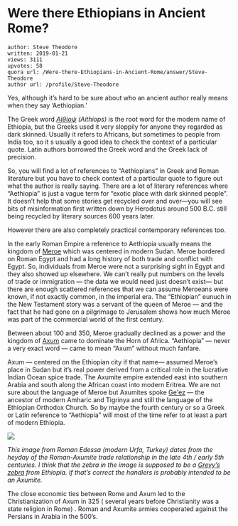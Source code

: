 # Were there Ethiopians in Ancient Rome?

	author: Steve Theodore
	written: 2019-01-21
	views: 3111
	upvotes: 58
	quora url: /Were-there-Ethiopians-in-Ancient-Rome/answer/Steve-Theodore
	author url: /profile/Steve-Theodore


Yes, although it’s hard to be sure about who an ancient author really means when they say ‘Aethiopian.’

The Greek word _[Αἰθίοψ](https://en.m.wiktionary.org/wiki/%CE%91%E1%BC%B0%CE%B8%CE%AF%CE%BF%CF%88#Ancient_Greek)_ _(Aithíops)_ is the root word for the modern name of Ethiopia, but the Greeks used it very sloppily for anyone they regarded as dark skinned. Usually it refers to Africans, but sometimes to people from India too, so it s usually a good idea to check the context of a particular quote. Latin authors borrowed the Greek word and the Greek lack of precision.

So, you will find a lot of references to “Aethiopians” in Greek and Roman literature but you have to check context of a particular quote to figure out what the author is really saying. There are a lot of literary references where “Aethiopia” is just a vague term for “exotic place with dark skinned people”. It doesn’t help that some stories get recycled over and over—you will see bits of misinformation first written down by Herodotus around 500 B.C. still being recycled by literary sources 600 years later.

However there are also completely practical contemporary references too.

In the early Roman Empire a reference to Aethiopia usually means the kingdom of [Meroe](https://www.ancient.eu/amp/1-261/) which was centered in modern Sudan. Meroe bordered on Roman Egypt and had a long history of both trade and conflict with Egypt. So, individuals from Meroe were not a surprising sight in Egypt and they also showed up elsewhere. We can’t really put numbers on the levels of trade or immigration — the data we would need just doesn’t exist— but there are enough scattered references that we can assume Meroeans were known, if not exactly common, in the imperial era. The “Ethiopian” eunuch in the New Testament story was a servant of the queen of Meroe — and the fact that he had gone on a pilgrimage to Jerusalem shows how much Meroe was part of the commercial world of the first century.

Between about 100 and 350, Meroe gradually declined as a power and the kingdom of [Axum](https://en.m.wikipedia.org/wiki/Kingdom_of_Aksum) came to dominate the Horn of Africa. “Aethiopia” — never a very exact word — came to mean “Axum” without much fanfare.

Axum — centered on the Ethiopian city if that name— assumed Meroe’s place in Sudan but it’s real power derived from a critical role in the lucrative Indian Ocean spice trade. The Axumite empire extended east into southern Arabia and south along the African coast into modern Eritrea. We are not sure about the language of Meroe but Axumites spoke [Ge'ez](https://en.m.wikipedia.org/wiki/Ge%27ez) — the ancestor of modern Amharic and Tigrinya and still the language of the Ethiopian Orthodox Church. So by maybe the fourth century or so a Greek or Latin reference to “Aethiopia” will most of the time refer to at least a part of modern Ethiopia.

![](https://qph.fs.quoracdn.net/main-qimg-f96620aa85c86c2ee422dc86097563be)

_This image from Roman Edessa (modern Urfa, Turkey) dates from the heyday of the Roman-Axumite trade relationship in the late 4th / early 5th centuries. I think that the zebra in the image is supposed to be a_ _[Grevy’s zebra](https://en.m.wikipedia.org/wiki/Grévy's_zebra)_ _from Ethiopia. If that’s correct the handlers is probably intended to be an Axumite._ 

The close economic ties between Rome and Axum led to the Christianization of Axum in 325 ( several years before Christianity was a state religion in Rome) . Roman and Axumite armies cooperated against the Persians in Arabia in the 500’s.

